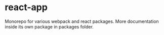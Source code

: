 # react-app

Monorepo for various webpack and react packages. More documentation inside its own package in packages folder.

